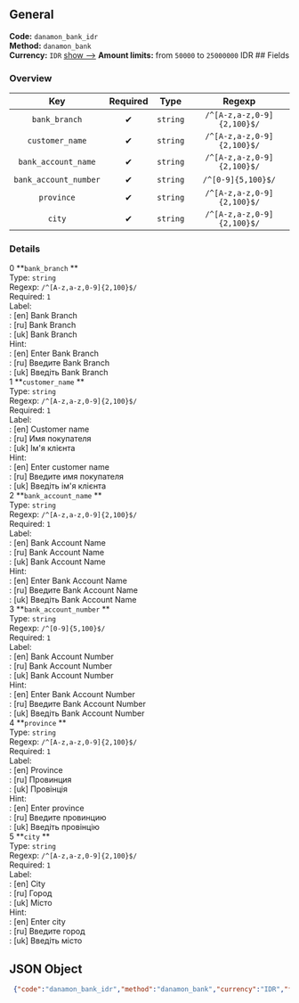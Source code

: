 ## General 
**Code:** `danamon_bank_idr`  
**Method:** `danamon_bank`  
**Currency:** `IDR` [show -->]() 
**Amount limits:** from `50000`  to `25000000`  IDR ## Fields 
### Overview 
|Key|Required|Type|Regexp| 
|:---:|:---:|:---:|:---:| 
|`bank_branch` |✔ |`string` |`/^[A-z,a-z,0-9]{2,100}$/` | 
|`customer_name` |✔ |`string` |`/^[A-z,a-z,0-9]{2,100}$/` | 
|`bank_account_name` |✔ |`string` |`/^[A-z,a-z,0-9]{2,100}$/` | 
|`bank_account_number` |✔ |`string` |`/^[0-9]{5,100}$/` | 
|`province` |✔ |`string` |`/^[A-z,a-z,0-9]{2,100}$/` | 
|`city` |✔ |`string` |`/^[A-z,a-z,0-9]{2,100}$/` | 
 
### Details 
0 **`bank_branch` **  
Type: `string`  
Regexp: `/^[A-z,a-z,0-9]{2,100}$/`  
Required: `1`  
Label:  
: [en] Bank Branch  
: [ru] Bank Branch  
: [uk] Bank Branch  
Hint:  
: [en] Enter Bank Branch  
: [ru] Введите Bank Branch  
: [uk] Введіть Bank Branch  
1 **`customer_name` **  
Type: `string`  
Regexp: `/^[A-z,a-z,0-9]{2,100}$/`  
Required: `1`  
Label:  
: [en] Customer name  
: [ru] Имя покупателя  
: [uk] Ім'я клієнта  
Hint:  
: [en] Enter customer name  
: [ru] Введите имя покупателя  
: [uk] Введіть ім'я клієнта  
2 **`bank_account_name` **  
Type: `string`  
Regexp: `/^[A-z,a-z,0-9]{2,100}$/`  
Required: `1`  
Label:  
: [en] Bank Account Name  
: [ru] Bank Account Name  
: [uk] Bank Account Name  
Hint:  
: [en] Enter Bank Account Name  
: [ru] Введите Bank Account Name  
: [uk] Введіть Bank Account Name  
3 **`bank_account_number` **  
Type: `string`  
Regexp: `/^[0-9]{5,100}$/`  
Required: `1`  
Label:  
: [en] Bank Account Number  
: [ru] Bank Account Number  
: [uk] Bank Account Number  
Hint:  
: [en] Enter Bank Account Number  
: [ru] Введите Bank Account Number  
: [uk] Введіть Bank Account Number  
4 **`province` **  
Type: `string`  
Regexp: `/^[A-z,a-z,0-9]{2,100}$/`  
Required: `1`  
Label:  
: [en] Province  
: [ru] Провинция  
: [uk] Провінція  
Hint:  
: [en] Enter province  
: [ru] Введите провинцию  
: [uk] Введіть провінцію  
5 **`city` **  
Type: `string`  
Regexp: `/^[A-z,a-z,0-9]{2,100}$/`  
Required: `1`  
Label:  
: [en] City  
: [ru] Город  
: [uk] Місто  
Hint:  
: [en] Enter city  
: [ru] Введите город  
: [uk] Введіть місто  
## JSON Object 
```json
 {"code":"danamon_bank_idr","method":"danamon_bank","currency":"IDR","fields":[{"key":"bank_branch","type":"string","label":{"en":"Bank Branch","ru":"Bank Branch","uk":"Bank Branch"},"hint":{"en":"Enter Bank Branch","ru":"\u0412\u0432\u0435\u0434\u0438\u0442\u0435 Bank Branch","uk":"\u0412\u0432\u0435\u0434\u0456\u0442\u044c Bank Branch"},"regexp":"\/^[A-z,a-z,0-9]{2,100}$\/","required":true,"position":1},{"key":"customer_name","type":"string","label":{"en":"Customer name","ru":"\u0418\u043c\u044f \u043f\u043e\u043a\u0443\u043f\u0430\u0442\u0435\u043b\u044f","uk":"\u0406\u043c'\u044f \u043a\u043b\u0456\u0454\u043d\u0442\u0430"},"hint":{"en":"Enter customer name","ru":"\u0412\u0432\u0435\u0434\u0438\u0442\u0435 \u0438\u043c\u044f \u043f\u043e\u043a\u0443\u043f\u0430\u0442\u0435\u043b\u044f","uk":"\u0412\u0432\u0435\u0434\u0456\u0442\u044c \u0456\u043c'\u044f \u043a\u043b\u0456\u0454\u043d\u0442\u0430"},"regexp":"\/^[A-z,a-z,0-9]{2,100}$\/","required":true,"position":2},{"key":"bank_account_name","type":"string","label":{"en":"Bank Account Name","ru":"Bank Account Name","uk":"Bank Account Name"},"hint":{"en":"Enter Bank Account Name","ru":"\u0412\u0432\u0435\u0434\u0438\u0442\u0435 Bank Account Name","uk":"\u0412\u0432\u0435\u0434\u0456\u0442\u044c Bank Account Name"},"regexp":"\/^[A-z,a-z,0-9]{2,100}$\/","required":true,"position":3},{"key":"bank_account_number","type":"string","label":{"en":"Bank Account Number","ru":"Bank Account Number","uk":"Bank Account Number"},"hint":{"en":"Enter Bank Account Number","ru":"\u0412\u0432\u0435\u0434\u0438\u0442\u0435 Bank Account Number","uk":"\u0412\u0432\u0435\u0434\u0456\u0442\u044c Bank Account Number"},"regexp":"\/^[0-9]{5,100}$\/","required":true,"position":4},{"key":"province","type":"string","label":{"en":"Province","ru":"\u041f\u0440\u043e\u0432\u0438\u043d\u0446\u0438\u044f","uk":"\u041f\u0440\u043e\u0432\u0456\u043d\u0446\u0456\u044f"},"hint":{"en":"Enter province","ru":"\u0412\u0432\u0435\u0434\u0438\u0442\u0435 \u043f\u0440\u043e\u0432\u0438\u043d\u0446\u0438\u044e","uk":"\u0412\u0432\u0435\u0434\u0456\u0442\u044c \u043f\u0440\u043e\u0432\u0456\u043d\u0446\u0456\u044e"},"regexp":"\/^[A-z,a-z,0-9]{2,100}$\/","required":true,"position":5},{"key":"city","type":"string","label":{"en":"City","ru":"\u0413\u043e\u0440\u043e\u0434","uk":"\u041c\u0456\u0441\u0442\u043e"},"hint":{"en":"Enter city","ru":"\u0412\u0432\u0435\u0434\u0438\u0442\u0435 \u0433\u043e\u0440\u043e\u0434","uk":"\u0412\u0432\u0435\u0434\u0456\u0442\u044c \u043c\u0456\u0441\u0442\u043e"},"regexp":"\/^[A-z,a-z,0-9]{2,100}$\/","required":true,"position":6}],"amount_min":50000,"amount_max":25000000}```  
